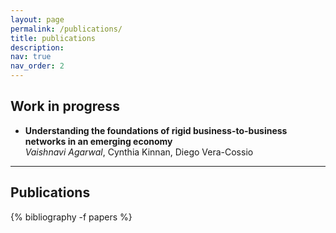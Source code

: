 ```yaml
---
layout: page
permalink: /publications/
title: publications
description:
nav: true
nav_order: 2
---
```

## Work in progress

- **Understanding the foundations of rigid business-to-business networks in an emerging economy**  
  *Vaishnavi Agarwal*, Cynthia Kinnan, Diego Vera-Cossio 

---

## Publications

<div class="publications">
  {% bibliography -f papers %}
</div>
